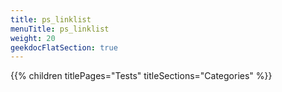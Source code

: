 ```yaml
---
title: ps_linklist
menuTitle: ps_linklist
weight: 20 
geekdocFlatSection: true
---
```


{{% children titlePages="Tests" titleSections="Categories" %}}
